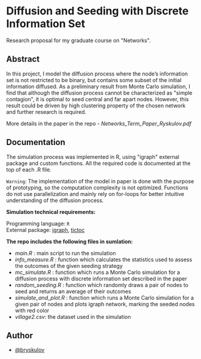 
# Diffusion and Seeding with Discrete Information Set 

Research proposal for my graduate course on "Networks".

## Abstract
In this project, I model the diffusion process where the node’s information set is not
restricted to be binary, but contains some subset of the initial information diffused. As a
preliminary result from Monte Carlo simulation, I find that although the diffusion process
cannot be characterized as "simple contagion", it is optimal to seed central and far apart
nodes. However, this result could be driven by high clustering property of the chosen
network and further research is required.

More details in the paper in the repo - *Networks_Term_Paper_Ryskulov.pdf*


## Documentation

The simulation process was implemented in R, using
"igraph" external package and custom functions. All the required code is documented
at the top of each .R file.

```Warning```: The implementation of the model in paper is done with the purpose of
prototyping, so the computation complexity is not optimized. Functions do not use
parallelization and mainly rely on for-loops for better intuitive understanding of the
diffusion process.

**Simulation technical requirements:**

Programming language: `R`\
External package: [igraph](https://igraph.org/), [tictoc](https://cran.r-project.org/web/packages/tictoc/index.html)

**The repo includes the following files in sumlation:**

- *main.R* : main script to run the simulation
- *info_measure.R* : function which calculates the statistics used to assess the outcomes of the given seeding strategy
- *mc_simulate.R* : function which runs a Monte Carlo simulation for a diffusion process with discrete information set described in the paper
- *random_seeding.R* : function which randomly draws a pair of nodes to seed and returns an average of their outcomes
- *simulate_and_plot.R* : function which runs a Monte Carlo simulation for a given pair of nodes and plots igraph network, marking the seeded nodes with red color
- *village2.csv*: the dataset used in the simulation
## Author

- [@bryskulov](https://www.github.com/bryskulov)

